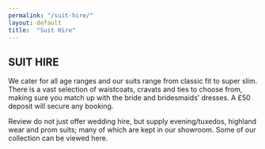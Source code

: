 ```yaml
---
permalink: "/suit-hire/"
layout: default
title:  "Suit Hire"
---
```


<h2>SUIT HIRE</h2>
<p>We cater for all age ranges and our suits range from classic fit to super slim. There is a vast selection of waistcoats, cravats and ties to choose from, making sure you match up with the bride and bridesmaids’ dresses. A £50 deposit will secure any booking.

Review do not just offer wedding hire, but supply evening/tuxedos, highland wear and prom suits; many of which are kept in our showroom. Some of our collection can be viewed here.</p>